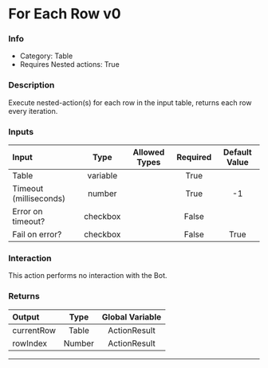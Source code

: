 # For Each Row v0

### Info

- Category: Table
- Requires Nested actions: True


### Description
Execute nested-action(s) for each row in the input table, returns each row every iteration.


### Inputs

| Input | Type | Allowed Types | Required |  Default Value |
| :--- | :---: | :---: | :---: | :---: |
| Table | variable |  | True |  |
| Timeout (milliseconds) | number |  | True | -1 |
| Error on timeout? | checkbox |  | False |  |
| Fail on error? | checkbox |  | False | True |


### Interaction
This action performs no interaction with the Bot.

### Returns

| Output | Type | Global Variable |
| :--- | :---: | :---: |
| currentRow | Table | ActionResult |
| rowIndex | Number | ActionResult |

---